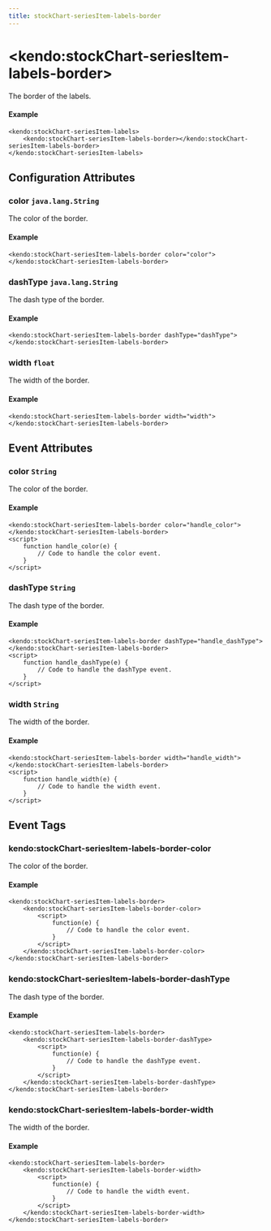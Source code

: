 ```yaml
---
title: stockChart-seriesItem-labels-border
---
```


# \<kendo:stockChart-seriesItem-labels-border\>

The border of the labels.

#### Example
    <kendo:stockChart-seriesItem-labels>
        <kendo:stockChart-seriesItem-labels-border></kendo:stockChart-seriesItem-labels-border>
    </kendo:stockChart-seriesItem-labels>

## Configuration Attributes

### color `java.lang.String`

The color of the border.

#### Example
    <kendo:stockChart-seriesItem-labels-border color="color">
    </kendo:stockChart-seriesItem-labels-border>

### dashType `java.lang.String`

The dash type of the border.

#### Example
    <kendo:stockChart-seriesItem-labels-border dashType="dashType">
    </kendo:stockChart-seriesItem-labels-border>

### width `float`

The width of the border.

#### Example
    <kendo:stockChart-seriesItem-labels-border width="width">
    </kendo:stockChart-seriesItem-labels-border>


## Event Attributes

### color `String`

The color of the border.


#### Example
    <kendo:stockChart-seriesItem-labels-border color="handle_color">
    </kendo:stockChart-seriesItem-labels-border>
    <script>
        function handle_color(e) {
            // Code to handle the color event.
        }
    </script>

### dashType `String`

The dash type of the border.


#### Example
    <kendo:stockChart-seriesItem-labels-border dashType="handle_dashType">
    </kendo:stockChart-seriesItem-labels-border>
    <script>
        function handle_dashType(e) {
            // Code to handle the dashType event.
        }
    </script>

### width `String`

The width of the border.


#### Example
    <kendo:stockChart-seriesItem-labels-border width="handle_width">
    </kendo:stockChart-seriesItem-labels-border>
    <script>
        function handle_width(e) {
            // Code to handle the width event.
        }
    </script>

## Event Tags

### kendo:stockChart-seriesItem-labels-border-color

The color of the border.


#### Example
    <kendo:stockChart-seriesItem-labels-border>
        <kendo:stockChart-seriesItem-labels-border-color>
            <script>
                function(e) {
                    // Code to handle the color event.
                }
            </script>
        </kendo:stockChart-seriesItem-labels-border-color>
    </kendo:stockChart-seriesItem-labels-border>

### kendo:stockChart-seriesItem-labels-border-dashType

The dash type of the border.


#### Example
    <kendo:stockChart-seriesItem-labels-border>
        <kendo:stockChart-seriesItem-labels-border-dashType>
            <script>
                function(e) {
                    // Code to handle the dashType event.
                }
            </script>
        </kendo:stockChart-seriesItem-labels-border-dashType>
    </kendo:stockChart-seriesItem-labels-border>

### kendo:stockChart-seriesItem-labels-border-width

The width of the border.


#### Example
    <kendo:stockChart-seriesItem-labels-border>
        <kendo:stockChart-seriesItem-labels-border-width>
            <script>
                function(e) {
                    // Code to handle the width event.
                }
            </script>
        </kendo:stockChart-seriesItem-labels-border-width>
    </kendo:stockChart-seriesItem-labels-border>

